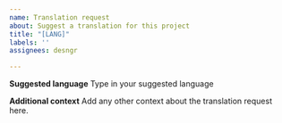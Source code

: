 ```yaml
---
name: Translation request
about: Suggest a translation for this project
title: "[LANG]"
labels: ''
assignees: desngr

---
```


**Suggested language**
Type in your suggested language

**Additional context**
Add any other context about the translation request here.

